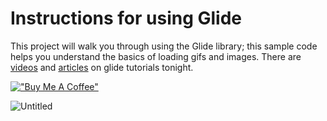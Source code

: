 # Instructions for using Glide

This project will walk you through using the Glide library; this sample code helps you understand the basics of loading gifs and images. There are [videos](https://www.youtube.com/channel/UC0znhbHQSm5kSd4RH9OW_iw) and [articles](https://www.buymeacoffee.com/phucvr/how-load-gif-using-glide-android-tutorial) on glide tutorials tonight.

[!["Buy Me A Coffee"](https://www.buymeacoffee.com/assets/img/custom_images/orange_img.png)](https://www.buymeacoffee.com/phucvr)

![Untitled](https://github.com/nguyenphuc22/Android-Tutorial-Phuc-Vr/blob/main/Glide/Untitled.gif)
